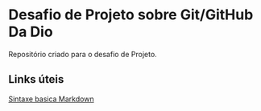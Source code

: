 # Desafio de Projeto sobre Git/GitHub  Da Dio
Repositório criado para o desafio de Projeto.
   

## Links úteis
[Sintaxe basica Markdown](https://www.markdownguide.org/getting-started/)

